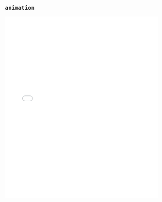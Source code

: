 ## `animation`

<iframe height='600' scrolling='no' title='CSS/SVG Lines App Concept' src='//codepen.io/davidkpiano/embed/zqNJRY/?height=265&theme-id=0&default-tab=css,result&embed-version=2' frameborder='no' allowtransparency='true' allowfullscreen='true' style='width: 100%;'>See the Pen <a href='https://codepen.io/davidkpiano/pen/zqNJRY/'>CSS/SVG Lines App Concept</a> by David Khourshid (<a href='https://codepen.io/davidkpiano'>@davidkpiano</a>) on <a href='https://codepen.io'>CodePen</a>.
</iframe>
